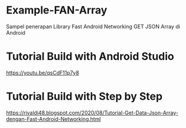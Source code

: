 # Example-FAN-Array
Sampel penerapan Library Fast Android Networking GET JSON Array di Android

# Tutorial Build with Android Studio
https://youtu.be/qsCdF11p7y8

# Tutorial Build with Step by Step
https://rivaldi48.blogspot.com/2020/08/Tutorial-Get-Data-Json-Array-dengan-Fast-Android-Networking.html
